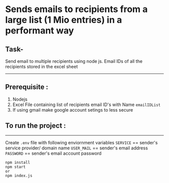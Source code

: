 # Sends emails to recipients from a large list (1 Mio entries) in a performant way
## Task- 
Send email to multiple recipients using node js. Email IDs of all the recipients stored in the excel sheet
***
## Prerequisite  :
 1. Nodejs
 2. Excel File containing list of recipients email ID's with Name `emailIDList`
 3. If using gmail make google account setings to less secure 

## To run the project :
***
Create `.env` file with following enviornment variables 
`SERVICE` == sender's service provider/ domain name
`USER_MAIL` == sender's email address
`PASSWORD` == sender's email account password

```
npm install
npm start 
or
npm index.js
```